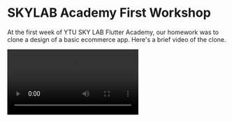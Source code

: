 
# SKYLAB Academy First Workshop

At the first week of YTU SKY LAB Flutter Academy, our homework was to clone a design of a basic ecommerce app. Here's a brief video of the clone.

![skylab-first-homework.mov](skylab-first-homework.mov)
